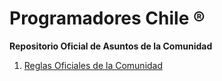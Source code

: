 # Programadores Chile ®
**Repositorio Oficial de Asuntos de la Comunidad**

1. [Reglas Oficiales de la Comunidad](https://github.com/comunidadesio/ProgramadoresChile/blob/master/ReglasOficiales.md)

